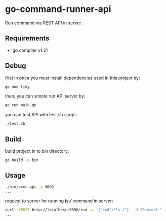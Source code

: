 # go-command-runner-api
Run command via REST API in server.
## Requirements
- go compiler v1.21

## Debug
first in once you must install dependencies used in this project by:
```sh
go mod tidy
```
then, you can simple run API server by:
```sh
go run main.go
```
you can test API with test.sh script:
```sh
./test.sh
```
## Build
build project in to bin directory:
```sh
go build -o bin
```
## Usage
```sh
./bin/exec-api -p 9090
...
```
request to server for running ***ls /*** command in server:
```sh
curl -XPOST http://localhost:9090/run -d '{"cmd":"ls /"}' -H "Content-Type: application/json" 
...
```
